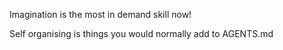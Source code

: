 Imagination is the most in demand skill now!

Self organising is things you would normally add to AGENTS.md